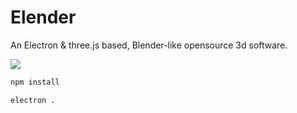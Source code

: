 # Elender
An Electron &amp; three.js based, Blender-like opensource 3d software.

<img src="http://gonnavis.com/Elender/other/screen_shot.jpg">

```bash
npm install

electron .
```
